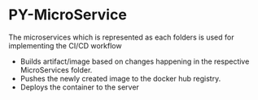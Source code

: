 # PY-MicroService
The microservices which is represented as each folders is used for implementing the CI/CD workflow
- Builds artifact/image based on changes happening in the respective MicroServices folder.
- Pushes the newly created image to the docker hub registry.
- Deploys the container to the server
